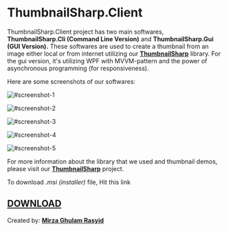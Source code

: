 # ThumbnailSharp.Client
ThumbnailSharp.Client project has two main softwares, **ThumbnailSharp.Cli (Command Line Version)** and **ThumbnailSharp.Gui (GUI Version).** These softwares are used to create a thumbnail from an image either local or from internet utilizing our **[ThumbnailSharp](https://github.com/mirzaevolution/ThumbnailSharp)** library. For the gui version, it's utilizing WPF with MVVM-pattern and the power of asynchronous programming (for responsiveness). 

Here are some screenshots of our softwares:

![#screenshot-1](https://raw.githubusercontent.com/mirzaevolution/ThumbnailSharp.Client/master/AllSamples/Screenshoots/thumbnailsharp-cli.PNG)


![#screenshot-2](https://raw.githubusercontent.com/mirzaevolution/ThumbnailSharp.Client/master/AllSamples/Screenshoots/thumbnailsharp-gui1.PNG)


![#screenshot-3](https://raw.githubusercontent.com/mirzaevolution/ThumbnailSharp.Client/master/AllSamples/Screenshoots/thumbnailsharp-gui2.PNG)


![#screenshot-4](https://raw.githubusercontent.com/mirzaevolution/ThumbnailSharp.Client/master/AllSamples/Screenshoots/thumbnailsharp-gui3.PNG)


![#screenshot-5](https://raw.githubusercontent.com/mirzaevolution/ThumbnailSharp.Client/master/AllSamples/Screenshoots/thumbnailsharp-gui4.PNG)

For more information about the library that we used and thumbnail demos, please visit our **[ThumbnailSharp](https://github.com/mirzaevolution/ThumbnailSharp)** project.


To download *.msi (installer)* file, Hit this link
## [DOWNLOAD](https://github.com/mirzaevolution/ThumbnailSharp.Client/releases/download/1.0.0/ThumbnailSharp.Clients.msi)


Created by: **[Mirza Ghulam Rasyid](https://twitter.com/mirzaevolution)**
